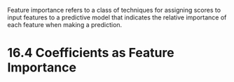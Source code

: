 Feature importance refers to a class of techniques for assigning scores to input features to a predictive model that indicates the relative importance of each feature when making a prediction.

# 16.4 Coefficients as Feature Importance
